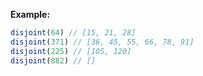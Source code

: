 **Example:**

```javascript
disjoint(64) // [15, 21, 28]
disjoint(371) // [36, 45, 55, 66, 78, 91]
disjoint(225) // [105, 120]
disjoint(882) // []
```